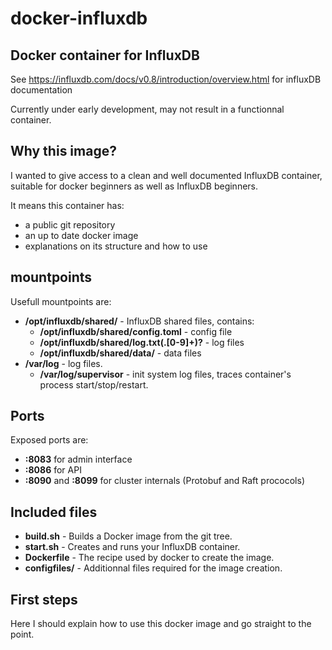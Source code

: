 # docker-influxdb
## Docker container for InfluxDB

See https://influxdb.com/docs/v0.8/introduction/overview.html for influxDB documentation

Currently under early development, may not result in a functionnal container.


## Why this image?

I wanted to give access to a clean and well documented InfluxDB container, suitable for docker beginners as well as InfluxDB beginners.

It means this container has:
* a public git repository
* an up to date docker image
* explanations on its structure and how to use


## mountpoints

Usefull mountpoints are:
* __/opt/influxdb/shared/__ - InfluxDB shared files, contains:
    * __/opt/influxdb/shared/config.toml__ - config file
    * __/opt/influxdb/shared/log.txt(.[0-9]+)?__ - log files
    * __/opt/influxdb/shared/data/__ - data files
* __/var/log__ - log files.
    * __/var/log/supervisor__ - init system log files, traces container's process start/stop/restart.


## Ports

Exposed ports are:
* __:8083__ for admin interface
* __:8086__ for API
* __:8090__ and __:8099__ for cluster internals (Protobuf and Raft prococols)


## Included files

* __build.sh__ - Builds a Docker image from the git tree.
* __start.sh__ - Creates and runs your InfluxDB container.
* __Dockerfile__ - The recipe used by docker to create the image.
* __configfiles/__ - Additionnal files required for the image creation.


## First steps

Here I should explain how to use this docker image and go straight to the point.


